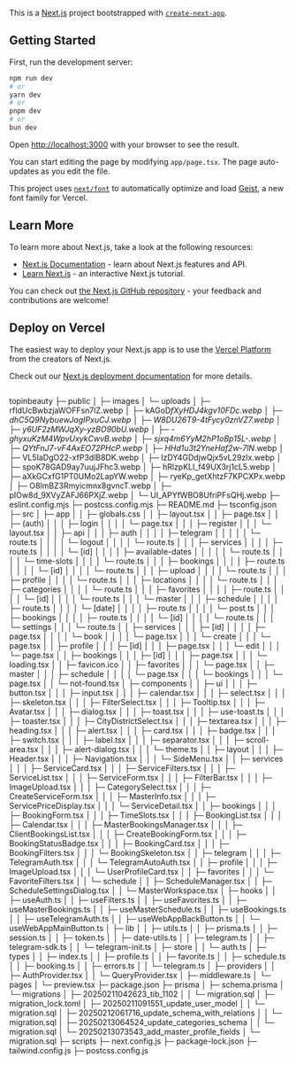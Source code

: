 This is a [Next.js](https://nextjs.org) project bootstrapped with [`create-next-app`](https://nextjs.org/docs/app/api-reference/cli/create-next-app).

## Getting Started

First, run the development server:

```bash
npm run dev
# or
yarn dev
# or
pnpm dev
# or
bun dev
```

Open [http://localhost:3000](http://localhost:3000) with your browser to see the result.

You can start editing the page by modifying `app/page.tsx`. The page auto-updates as you edit the file.

This project uses [`next/font`](https://nextjs.org/docs/app/building-your-application/optimizing/fonts) to automatically optimize and load [Geist](https://vercel.com/font), a new font family for Vercel.

## Learn More

To learn more about Next.js, take a look at the following resources:

- [Next.js Documentation](https://nextjs.org/docs) - learn about Next.js features and API.
- [Learn Next.js](https://nextjs.org/learn) - an interactive Next.js tutorial.

You can check out [the Next.js GitHub repository](https://github.com/vercel/next.js) - your feedback and contributions are welcome!

## Deploy on Vercel

The easiest way to deploy your Next.js app is to use the [Vercel Platform](https://vercel.com/new?utm_medium=default-template&filter=next.js&utm_source=create-next-app&utm_campaign=create-next-app-readme) from the creators of Next.js.

Check out our [Next.js deployment documentation](https://nextjs.org/docs/app/building-your-application/deploying) for more details.

```

```

topinbeauty
├─ public
│ ├─ images
│ └─ uploads
│ ├─ rfIdUcBwbzjaWOFFsn7lZ.webp
│ ├─ kAGoD*fXyHDJ4kgv10FDc.webp
│ ├─ dhC5Q9NybuewJagIPxuCJ.webp
│ ├─ W8DU26T9-4tFycy0znVZ7.webp
│ ├─ y6UF2zMWJqXy-yzBO90bU.webp
│ ├─ -ghyxuKzM4WpvUxykCwvB.webp
│ ├─ sjxq4m6YyM2hP1oBp15L-.webp
│ ├─ QYtFnJ7-vF4AxEO72PHcP.webp
│ ├─ HHd1u3t2YneHaf2w-7lN*.webp
│ ├─ VL5IaDgO22-xfP3dlB8DK.webp
│ ├─ IzDY4GDdjwQjx5vL29zIx.webp
│ ├─ spoK78GAD9ay7uujJFhc3.webp
│ ├─ hRlzpKLI_f49UX3rj1cL5.webp
│ ├─ aXkGCxfG1PT0UMo2LapYW.webp
│ ├─ ryeKp_getXhtzF7KPCXPx.webp
│ ├─ O8ImBZ3Rmyicmnx8gvncT.webp
│ ├─ pIOw8d_9XVyZAFJ66PXjZ.webp
│ └─ UI_APYfWBO8UfriPFsQHj.webp
├─ eslint.config.mjs
├─ postcss.config.mjs
├─ README.md
├─ tsconfig.json
├─ src
│ ├─ app
│ │ ├─ globals.css
│ │ ├─ layout.tsx
│ │ ├─ page.tsx
│ │ ├─ (auth)
│ │ │ ├─ login
│ │ │ │ └─ page.tsx
│ │ │ ├─ register
│ │ │ └─ layout.tsx
│ │ ├─ api
│ │ │ ├─ auth
│ │ │ │ ├─ telegram
│ │ │ │ │ └─ route.ts
│ │ │ │ └─ logout
│ │ │ │ └─ route.ts
│ │ │ ├─ services
│ │ │ │ ├─ route.ts
│ │ │ │ └─ [id]
│ │ │ │ ├─ available-dates
│ │ │ │ │ └─ route.ts
│ │ │ │ └─ time-slots
│ │ │ │ └─ route.ts
│ │ │ ├─ bookings
│ │ │ │ ├─ route.ts
│ │ │ │ └─ [id]
│ │ │ │ └─ route.ts
│ │ │ ├─ upload
│ │ │ │ └─ route.ts
│ │ │ ├─ profile
│ │ │ │ └─ route.ts
│ │ │ ├─ locations
│ │ │ │ └─ route.ts
│ │ │ ├─ categories
│ │ │ │ └─ route.ts
│ │ │ ├─ favorites
│ │ │ │ ├─ route.ts
│ │ │ │ └─ [id]
│ │ │ │ └─ route.ts
│ │ │ └─ master
│ │ │ ├─ schedule
│ │ │ │ ├─ route.ts
│ │ │ │ └─ [date]
│ │ │ │ ├─ route.ts
│ │ │ │ └─ post.ts
│ │ │ ├─ bookings
│ │ │ │ ├─ route.ts
│ │ │ │ └─ [id]
│ │ │ │ └─ route.ts
│ │ │ └─ settings
│ │ │ └─ route.ts
│ │ ├─ services
│ │ │ ├─ [id]
│ │ │ │ ├─ page.tsx
│ │ │ │ └─ book
│ │ │ │ └─ page.tsx
│ │ │ └─ create
│ │ │ └─ page.tsx
│ │ ├─ profile
│ │ │ ├─ [id]
│ │ │ ├─ page.tsx
│ │ │ └─ edit
│ │ │ └─ page.tsx
│ │ ├─ bookings
│ │ │ ├─ [id]
│ │ │ ├─ page.tsx
│ │ │ └─ loading.tsx
│ │ ├─ favicon.ico
│ │ ├─ favorites
│ │ │ └─ page.tsx
│ │ ├─ master
│ │ │ ├─ schedule
│ │ │ │ └─ page.tsx
│ │ │ └─ bookings
│ │ │ └─ page.tsx
│ │ └─ not-found.tsx
│ ├─ components
│ │ ├─ ui
│ │ │ ├─ button.tsx
│ │ │ ├─ input.tsx
│ │ │ ├─ calendar.tsx
│ │ │ ├─ select.tsx
│ │ │ ├─ skeleton.tsx
│ │ │ ├─ FilterSelect.tsx
│ │ │ ├─ Tooltip.tsx
│ │ │ ├─ Avatar.tsx
│ │ │ ├─ dialog.tsx
│ │ │ ├─ toast.tsx
│ │ │ ├─ use-toast.ts
│ │ │ ├─ toaster.tsx
│ │ │ ├─ CityDistrictSelect.tsx
│ │ │ ├─ textarea.tsx
│ │ │ ├─ heading.tsx
│ │ │ ├─ alert.tsx
│ │ │ ├─ card.tsx
│ │ │ ├─ badge.tsx
│ │ │ ├─ switch.tsx
│ │ │ ├─ label.tsx
│ │ │ ├─ separator.tsx
│ │ │ ├─ scroll-area.tsx
│ │ │ ├─ alert-dialog.tsx
│ │ │ └─ theme.ts
│ │ ├─ layout
│ │ │ ├─ Header.tsx
│ │ │ ├─ Navigation.tsx
│ │ │ └─ SideMenu.tsx
│ │ ├─ services
│ │ │ ├─ ServiceCard.tsx
│ │ │ ├─ ServiceFilters.tsx
│ │ │ ├─ ServiceList.tsx
│ │ │ ├─ ServiceForm.tsx
│ │ │ ├─ FilterBar.tsx
│ │ │ ├─ ImageUpload.tsx
│ │ │ ├─ CategorySelect.tsx
│ │ │ ├─ CreateServiceForm.tsx
│ │ │ ├─ MasterInfo.tsx
│ │ │ ├─ ServicePriceDisplay.tsx
│ │ │ └─ ServiceDetail.tsx
│ │ ├─ bookings
│ │ │ ├─ BookingForm.tsx
│ │ │ ├─ TimeSlots.tsx
│ │ │ ├─ BookingList.tsx
│ │ │ ├─ Calendar.tsx
│ │ │ ├─ MasterBookingsManager.tsx
│ │ │ ├─ ClientBookingsList.tsx
│ │ │ ├─ CreateBookingForm.tsx
│ │ │ ├─ BookingStatusBadge.tsx
│ │ │ ├─ BookingCard.tsx
│ │ │ ├─ BookingFilters.tsx
│ │ │ └─ BookingSkeleton.tsx
│ │ ├─ telegram
│ │ │ ├─ TelegramAuth.tsx
│ │ │ └─ TelegramAutoAuth.tsx
│ │ ├─ profile
│ │ │ ├─ ImageUpload.tsx
│ │ │ └─ UserProfileCard.tsx
│ │ ├─ favorites
│ │ │ └─ FavoriteFilters.tsx
│ │ └─ schedule
│ │ ├─ ScheduleManager.tsx
│ │ ├─ ScheduleSettingsDialog.tsx
│ │ └─ MasterWorkspace.tsx
│ ├─ hooks
│ │ ├─ useAuth.ts
│ │ ├─ useFilters.ts
│ │ ├─ useFavorites.ts
│ │ ├─ useMasterBookings.ts
│ │ ├─ useMasterSchedule.ts
│ │ ├─ useBookings.ts
│ │ ├─ useTelegramAuth.ts
│ │ ├─ useWebAppBackButton.ts
│ │ └─ useWebAppMainButton.ts
│ ├─ lib
│ │ ├─ utils.ts
│ │ ├─ prisma.ts
│ │ ├─ session.ts
│ │ ├─ token.ts
│ │ ├─ date-utils.ts
│ │ ├─ telegram.ts
│ │ ├─ telegram-sdk.ts
│ │ └─ telegram-init.ts
│ ├─ store
│ │ └─ auth.ts
│ ├─ types
│ │ ├─ index.ts
│ │ ├─ profile.ts
│ │ ├─ favorite.ts
│ │ ├─ schedule.ts
│ │ ├─ booking.ts
│ │ ├─ errors.ts
│ │ └─ telegram.ts
│ ├─ providers
│ │ ├─ AuthProvider.tsx
│ │ └─ QueryProvider.tsx
│ ├─ middleware.ts
│ └─ pages
│ └─ preview.tsx
├─ package.json
├─ prisma
│ ├─ schema.prisma
│ └─ migrations
│ ├─ 20250211042623_tib_1102
│ │ └─ migration.sql
│ ├─ migration_lock.toml
│ ├─ 20250211091551_update_user_model
│ │ └─ migration.sql
│ ├─ 20250212061716_update_schema_with_relations
│ │ └─ migration.sql
│ ├─ 20250213064524_update_categories_schema
│ │ └─ migration.sql
│ └─ 20250213073543_add_master_profile_fields
│ └─ migration.sql
├─ scripts
├─ next.config.js
├─ package-lock.json
├─ tailwind.config.js
├─ postcss.config.js

```

```
